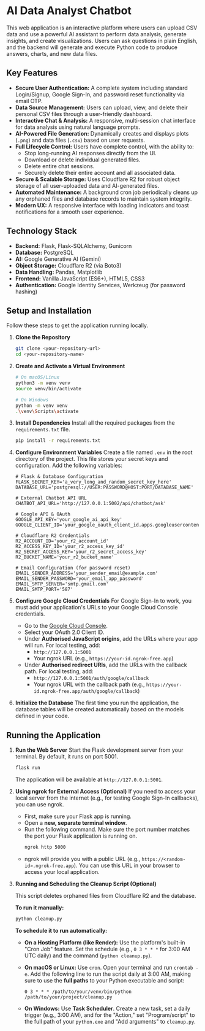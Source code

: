 # AI Data Analyst Chatbot

This web application is an interactive platform where users can upload CSV data and use a powerful AI assistant to perform data analysis, generate insights, and create visualizations. Users can ask questions in plain English, and the backend will generate and execute Python code to produce answers, charts, and new data files.

## Key Features

* **Secure User Authentication:** A complete system including standard Login/Signup, Google Sign-In, and password reset functionality via email OTP.
* **Data Source Management:** Users can upload, view, and delete their personal CSV files through a user-friendly dashboard.
* **Interactive Chat & Analysis:** A responsive, multi-session chat interface for data analysis using natural language prompts.
* **AI-Powered File Generation:** Dynamically creates and displays plots (`.png`) and data files (`.csv`) based on user requests.
* **Full Lifecycle Control:** Users have complete control, with the ability to:
    * Stop long-running AI responses directly from the UI.
    * Download or delete individual generated files.
    * Delete entire chat sessions.
    * Securely delete their entire account and all associated data.
* **Secure & Scalable Storage:** Uses Cloudflare R2 for robust object storage of all user-uploaded data and AI-generated files.
* **Automated Maintenance:** A background cron job periodically cleans up any orphaned files and database records to maintain system integrity.
* **Modern UX:** A responsive interface with loading indicators and toast notifications for a smooth user experience.

## Technology Stack

* **Backend:** Flask, Flask-SQLAlchemy, Gunicorn
* **Database:** PostgreSQL
* **AI:** Google Generative AI (Gemini)
* **Object Storage:** Cloudflare R2 (via Boto3)
* **Data Handling:** Pandas, Matplotlib
* **Frontend:** Vanilla JavaScript (ES6+), HTML5, CSS3
* **Authentication:** Google Identity Services, Werkzeug (for password hashing)

## Setup and Installation

Follow these steps to get the application running locally.

1.  **Clone the Repository**
    ```bash
    git clone <your-repository-url>
    cd <your-repository-name>
    ```

2.  **Create and Activate a Virtual Environment**
    ```bash
    # On macOS/Linux
    python3 -m venv venv
    source venv/bin/activate

    # On Windows
    python -m venv venv
    .\venv\Scripts\activate
    ```

3.  **Install Dependencies**
    Install all the required packages from the `requirements.txt` file.
    ```bash
    pip install -r requirements.txt
    ```

4.  **Configure Environment Variables**
    Create a file named `.env` in the root directory of the project. This file stores your secret keys and configuration. Add the following variables:

    ```
    # Flask & Database Configuration
    FLASK_SECRET_KEY='a_very_long_and_random_secret_key_here'
    DATABASE_URL='postgresql://USER:PASSWORD@HOST:PORT/DATABASE_NAME'

    # External Chatbot API URL
    CHATBOT_API_URL='http://127.0.0.1:5002/api/chatbot/ask'

    # Google API & OAuth
    GOOGLE_API_KEY='your_google_ai_api_key'
    GOOGLE_CLIENT_ID='your_google_oauth_client_id.apps.googleusercontent.com'

    # Cloudflare R2 Credentials
    R2_ACCOUNT_ID='your_r2_account_id'
    R2_ACCESS_KEY_ID='your_r2_access_key_id'
    R2_SECRET_ACCESS_KEY='your_r2_secret_access_key'
    R2_BUCKET_NAME='your_r2_bucket_name'
    
    # Email Configuration (for password reset)
    EMAIL_SENDER_ADDRESS='your_sender_email@example.com'
    EMAIL_SENDER_PASSWORD='your_email_app_password'
    EMAIL_SMTP_SERVER='smtp.gmail.com'
    EMAIL_SMTP_PORT='587'
    ```

5.  **Configure Google Cloud Credentials**
    For Google Sign-In to work, you must add your application's URLs to your Google Cloud Console credentials.

    -   Go to the [Google Cloud Console](https://console.cloud.google.com/apis/credentials).
    -   Select your OAuth 2.0 Client ID.
    -   Under **Authorised JavaScript origins**, add the URLs where your app will run. For local testing, add:
        -   `http://127.0.0.1:5001`
        -   Your ngrok URL (e.g., `https://your-id.ngrok-free.app`)
    -   Under **Authorised redirect URIs**, add the URLs with the callback path. For local testing, add:
        -   `http://127.0.0.1:5001/auth/google/callback`
        -   Your ngrok URL with the callback path (e.g., `https://your-id.ngrok-free.app/auth/google/callback`)

6.  **Initialize the Database**
    The first time you run the application, the database tables will be created automatically based on the models defined in your code.

## Running the Application

1.  **Run the Web Server**
    Start the Flask development server from your terminal. By default, it runs on port 5001.
    ```bash
    flask run
    ```
    The application will be available at `http://127.0.0.1:5001`.

2.  **Using ngrok for External Access (Optional)**
    If you need to access your local server from the internet (e.g., for testing Google Sign-In callbacks), you can use ngrok.

    -   First, make sure your Flask app is running.
    -   Open a **new, separate terminal window**.
    -   Run the following command. Make sure the port number matches the port your Flask application is running on.
        ```bash
        ngrok http 5000
        ```
    -   ngrok will provide you with a public URL (e.g., `https://<random-id>.ngrok-free.app`). You can use this URL in your browser to access your local application.

3.  **Running and Scheduling the Cleanup Script (Optional)**

    This script deletes orphaned files from Cloudflare R2 and the database.

    **To run it manually:**
    ```bash
    python cleanup.py
    ```

    **To schedule it to run automatically:**

    * **On a Hosting Platform (like Render):** Use the platform's built-in "Cron Job" feature. Set the schedule (e.g., `0 3 * * *` for 3:00 AM UTC daily) and the command (`python cleanup.py`).

    * **On macOS or Linux:** Use `cron`. Open your terminal and run `crontab -e`. Add the following line to run the script daily at 3:00 AM, making sure to use the **full paths** to your Python executable and script:
        ```
        0 3 * * * /path/to/your/venv/bin/python /path/to/your/project/cleanup.py
        ```

    * **On Windows:** Use **Task Scheduler**. Create a new task, set a daily trigger (e.g., 3:00 AM), and for the "Action," set "Program/script" to the full path of your `python.exe` and "Add arguments" to `cleanup.py`.